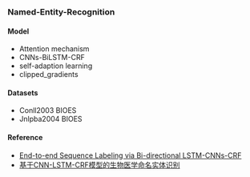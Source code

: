### Named-Entity-Recognition

#### Model
- Attention mechanism
- CNNs-BiLSTM-CRF
- self-adaption learning
- clipped_gradients

#### Datasets
- Conll2003 BIOES
- Jnlpba2004 BIOES

#### Reference
- [End-to-end Sequence Labeling via Bi-directional LSTM-CNNs-CRF](https://arxiv.org/abs/1603.01354)
- [基于CNN-LSTM-CRF模型的生物医学命名实体识别](http://www.cips-cl.org/static/anthology/CCL-2017/CCL-17-001.pdf)
